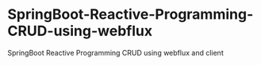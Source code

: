 # SpringBoot-Reactive-Programming-CRUD-using-webflux
SpringBoot Reactive Programming CRUD using webflux and client
